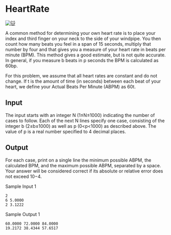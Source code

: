 # HeartRate

[![:cat:](https://open.kattis.com/favicon)](https://open.kattis.com/problems/heartrate)

A common method for determining your own heart rate is to place your index and third finger on your neck to the side of your windpipe. You then count how many beats you feel in a span of 15 seconds, multiply that number by four and that gives you a measure of your heart rate in beats per minute (BPM). This method gives a good estimate, but is not quite accurate. In general, if you measure b beats in p seconds the BPM is calculated as 60bp.

For this problem, we assume that all heart rates are constant and do not change. If t is the amount of time (in seconds) between each beat of your heart, we define your Actual Beats Per Minute (ABPM) as 60t.

## Input

The input starts with an integer N (1≤N≤1000) indicating the number of cases to follow. Each of the next N lines specify one case, consisting of the integer b (2≤b≤1000) as well as p (0<p<1000) as described above. The value of p is a real number specified to 4 decimal places.

## Output

For each case, print on a single line the minimum possible ABPM, the calculated BPM, and the maximum possible ABPM, separated by a space. Your answer will be considered correct if its absolute or relative error does not exceed 10−4.

Sample Input 1
```
2
6 5.0000
2 3.1222
```

Sample Output 1
```
60.0000 72.0000 84.0000
19.2172 38.4344 57.6517
```
